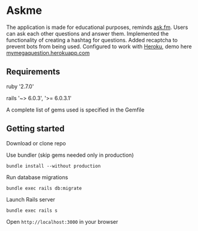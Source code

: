 # Askme

The application is made for educational purposes, reminds [ask.fm](https://ask.fm).
Users can ask each other questions and answer them.
Implemented the functionality of creating a hashtag for questions.
Added recaptcha to prevent bots from being used.
Configured to work with [Heroku](https://heroku.com), demo here [mymegaquestion.herokuapp.com](https://mymegaquestion.herokuapp.com)


## Requirements

ruby '2.7.0'

rails '~> 6.0.3', '>= 6.0.3.1'

A complete list of gems used is specified in the Gemfile

## Getting started

Download or clone repo

Use bundler (skip gems needed only in production)
```
bundle install --without production
```

Run database migrations
```
bundle exec rails db:migrate
```

Launch Rails server 
```
bundle exec rails s
```

Open `http://localhost:3000` in your browser
